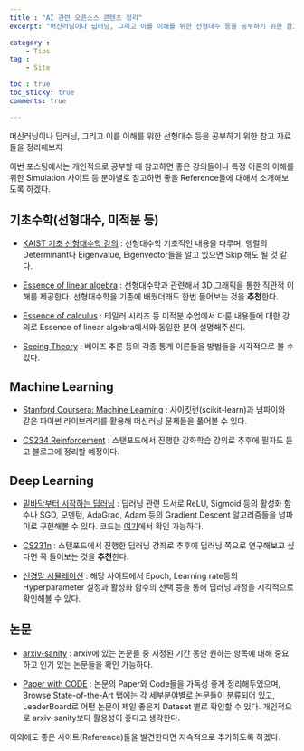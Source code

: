 ```yaml
---
title : "AI 관련 오픈소스 콘텐츠 정리"
excerpt: "머신러닝이나 딥러닝, 그리고 이를 이해를 위한 선형대수 등을 공부하기 위한 참고 자료들을 정리해보자"

category :
    - Tips
tag :
    - Site

toc : true
toc_sticky: true
comments: true

---
```


머신러닝이나 딥러닝, 그리고 이를 이해를 위한 선형대수 등을 공부하기 위한 참고 자료들을 정리해보자


이번 포스팅에서는 개인적으로 공부할 때 참고하면 좋은 강의들이나 특정 이론의 이해를 위한 Simulation 사이트 등 분야별로 참고하면 좋을 Reference들에 대해서 소개해보도록 하겠다.


## 기초수학(선형대수, 미적분 등)


- [KAIST 기초 선형대수학 강의](https://kooc.kaist.ac.kr/mathforai/joinLectures/74606) : 선형대수학 기초적인 내용을 다루며, 행렬의 Determinant나 Eigenvalue, Eigenvector들을 알고 있으면 Skip 해도 될 것 같다. 

- [Essence of linear algebra](https://www.youtube.com/playlist?list=PLZHQObOWTQDPD3MizzM2xVFitgF8hE_ab) : 선형대수학과 관련해서 3D 그래픽을 통한 직관적 이해를 제공한다. 선형대수학을 기존에 배웠더래도 한번 들어보는 것을 **추천**한다.

- [Essence of calculus](https://www.youtube.com/playlist?list=PLZHQObOWTQDMsr9K-rj53DwVRMYO3t5Yr) : 테일러 시리즈 등 미적분 수업에서 다룬 내용들에 대한 강의로 Essence of linear algebra에서와 동일한 분이 설명해주신다.

- [Seeing Theory](https://seeing-theory.brown.edu/index.html#firstPage) : 베이즈 추론 등의 각종 통계 이론들을 방법들을 시각적으로 볼 수 있다.


## Machine Learning

- [Stanford Coursera: Machine Learning](https://www.coursera.org/learn/machine-learning) : 사이킷런(scikit-learn)과 넘파이와 같은 파이썬 라이브러리를 활용해 머신러닝 문제들을 풀어볼 수 있다. 

- [CS234 Reinforcement](https://www.youtube.com/watch?v=FgzM3zpZ55o&list=PLoROMvodv4rOSOPzutgyCTapiGlY2Nd8u) : 스탠포드에서 진행한 강화학습 강의로 추후에 필자도 듣고 블로그에 정리할 예정이다. 

## Deep Learning

- [밑바닥부터 시작하는 딥러닝](https://www.yes24.com/Product/Goods/34970929) : 딥러닝 관련 도서로 ReLU, Sigmoid 등의 활성화 함수나 SGD, 모멘텀, AdaGrad, Adam 등의 Gradient Descent 알고리즘들을 넘파이로 구현해볼 수 있다. 코드는 [여기](https://github.com/WegraLee/deep-learning-from-scratch)에서 확인 가능하다.

- [CS231n](https://www.youtube.com/playlist?list=PLC1qU-LWwrF64f4QKQT-Vg5Wr4qEE1Zxk) : 스탠포드에서 진행한 딥러닝 강좌로 추후에 딥러닝 쪽으로 연구해보고 싶다면 꼭 들어보는 것을 **추천**한다. 

- [신경망 시뮬레이션](https://playground.tensorflow.org/#activation=tanh&batchSize=30&dataset=circle&regDataset=reg-plane&learningRate=0.03&regularizationRate=0&noise=50&networkShape=6,3&seed=0.61960&showTestData=false&discretize=false&percTrainData=30&x=true&y=true&xTimesY=false&xSquared=true&ySquared=true&cosX=false&sinX=false&cosY=false&sinY=false&collectStats=false&problem=classification&initZero=false&hideText=false) : 해당 사이트에서 Epoch, Learning rate등의 Hyperparameter 설정과 활성화 함수의 선택 등을 통해 딥러닝 과정을 시각적으로 확인해볼 수 있다.

## 논문

- [arxiv-sanity](https://arxiv-sanity-lite.com/) : arxiv에 있는 논문들 중 지정된 기간 동안 원하는 항목에 대해 중요하고 인기 있는 논문들을 확인 가능하다.

- [Paper with CODE](https://paperswithcode.com/) : 논문의 Paper와 Code들을 가독성 좋게 정리해두었으며, Browse State-of-the-Art 탭에는 각 세부분야별로 논문들이 분류되어 있고, LeaderBoard로 어떤 논문이 제일 좋은지 Dataset 별로 확인할 수 있다. 개인적으로 arxiv-sanity보다 활용성이 좋다고 생각한다.


이외에도 좋은 사이트(Reference)들을 발견한다면 지속적으로 추가하도록 하겠다. 
